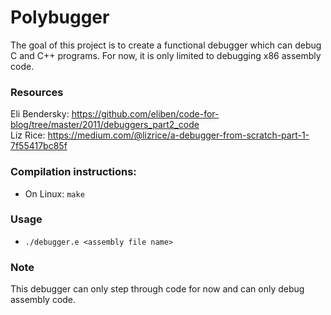 # Polybugger
The goal of this project is to create a functional debugger which can debug C and C++ programs. For now, it is only limited to debugging x86 assembly code.

### Resources
Eli Bendersky: https://github.com/eliben/code-for-blog/tree/master/2011/debuggers_part2_code  
Liz Rice: https://medium.com/@lizrice/a-debugger-from-scratch-part-1-7f55417bc85f  

### Compilation instructions:
- On Linux: ```make```

### Usage
- `./debugger.e <assembly file name>`


### Note
This debugger can only step through code for now and can only debug assembly code.  
